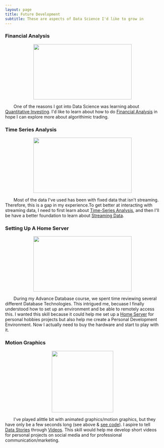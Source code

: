 ```yaml
---
layout: page
title: Future Development
subtitle: These are aspects of Data Science I'd like to grow in
---
```


### Financial Analysis
<p align="center">
  <img src="https://raw.githubusercontent.com/glatsa/glatsa.github.io/master/assets/img/Financial_Analysis.jpg" width="320" height="180" />
</p>

&nbsp;&nbsp;&nbsp;&nbsp;&nbsp;&nbsp;
      One of the reasons I got into Data Science was learning about [Quantitative Investing].  I'd like to learn about how to do [Financial Analysis] in hope I can explore more about algorithimic trading.

### Time Series Analysis
<p align="center">
  <img src="https://raw.githubusercontent.com/glatsa/glatsa.github.io/master/assets/img/Time_Series.png" width="320" height="180" />
</p>

&nbsp;&nbsp;&nbsp;&nbsp;&nbsp;&nbsp;
      Most of the data I've used has been with fixed data that isn't streaming.  Therefore, this is a gap in my experience.To get better at interacting with streaming data, I need to first learn about [Time-Series Analysis], and then I'll be have a better foundation to learn about [Streaming Data].

### Setting Up A Home Server
<p align="center">
  <img src="https://raw.githubusercontent.com/glatsa/glatsa.github.io/master/assets/img/Home_Server.jpg" width="320" height="180" />
</p>

&nbsp;&nbsp;&nbsp;&nbsp;&nbsp;&nbsp;
      During my Advance Database course, we spent time reviewing several different Database Technologies.  This intrigued me, becuase I finally understood how to set up an environment and be able to remotely access this.  I wanted this skill because it could help me set up a [Home Server] for personal hobbies projects but also help me create a Personal Development Environment.  Now I actually need to buy the hardware and start to play with it.

### Motion Graphics
<p align="center">
  <img src="https://raw.githubusercontent.com/glatsa/glatsa.github.io/master/assets/img/GDP_Time.gif" width="200" height="200" />
</p>

&nbsp;&nbsp;&nbsp;&nbsp;&nbsp;&nbsp;
      I've played alittle bit with animated graphics/motion graphics, but they have only be a few seconds long (see above & [see code]). I aspire to tell [Data Stories] through [Videos].  This skill would help me develop short videos for personal projects on social media and for professional communication/marketing.
      
[Quantitative Investing]: https://towardsdatascience.com/the-austrian-quant-my-machine-learning-trading-algorithm-outperformed-the-sp500-for-10-years-bf7ee1d6a235
[Financial Analysis]: https://towardsdatascience.com/python-for-finance-stock-portfolio-analyses-6da4c3e61054
[Time-Series Analysis]: https://towardsdatascience.com/an-end-to-end-project-on-time-series-analysis-and-forecasting-with-python-4835e6bf050b 
[Streaming Data]: https://towardsdatascience.com/machine-learning-for-streaming-data-with-creme-dacf5fb469df
[Home Server]: https://towardsdatascience.com/build-and-setup-your-own-deep-learning-server-from-scratch-e771dacaa252
[see code]: https://github.com/glatsa/Graduate-School/blob/master/IST%20719/IST%20719%20Advance%20Topics%20Presentation/IST%20719%20Advance%20Topics%20Presentation%20Code.R
[Data Stories]: https://towardsdatascience.com/animated-information-graphics-4531de620ce7
[Videos]: https://towardsdatascience.com/urban-logistics-network-simulation-in-python-60b0132375f9

